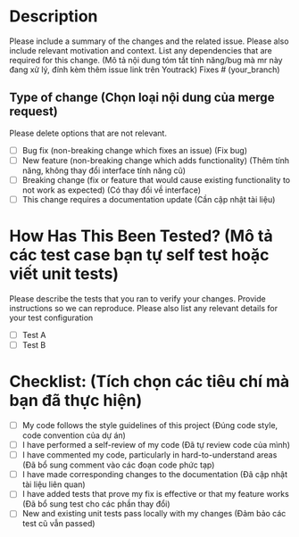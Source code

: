 # Description

Please include a summary of the changes and the related issue. Please also include relevant motivation and context. List any dependencies that are required for this change.
(Mô tả nội dung tóm tắt tính năng/bug mà mr này đang xử lý, đính kèm thêm issue link trên Youtrack)
Fixes # (your_branch)

## Type of change (Chọn loại nội dung của merge request)

Please delete options that are not relevant.

- [ ] Bug fix (non-breaking change which fixes an issue) (Fix bug)
- [ ] New feature (non-breaking change which adds functionality) (Thêm tính năng, không thay đổi interface tính năng cũ)
- [ ] Breaking change (fix or feature that would cause existing functionality to not work as expected) (Có thay đổi về interface)
- [ ] This change requires a documentation update (Cần cập nhật tài liệu)

# How Has This Been Tested? (Mô tả các test case bạn tự self test hoặc viết unit tests)

Please describe the tests that you ran to verify your changes. Provide instructions so we can reproduce. Please also list any relevant details for your test configuration

- [ ] Test A
- [ ] Test B

# Checklist: (Tích chọn các tiêu chí mà bạn đã thực hiện)

- [ ] My code follows the style guidelines of this project (Đúng code style, code convention của dự án)
- [ ] I have performed a self-review of my code (Đã tự review code của mình)
- [ ] I have commented my code, particularly in hard-to-understand areas (Đã bổ sung comment vào các đoạn code phức tạp)
- [ ] I have made corresponding changes to the documentation (Đã cập nhật tài liệu liên quan)
- [ ] I have added tests that prove my fix is effective or that my feature works (Đã bổ sung test cho các phần thay đổi)
- [ ] New and existing unit tests pass locally with my changes (Đảm bảo các test cũ vẫn passed)
